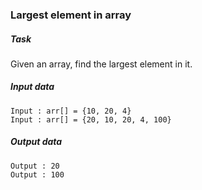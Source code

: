 ### Largest element in array ###

##### Task #####
Given an array, find the largest element in it. 

##### Input data #####
```
Input : arr[] = {10, 20, 4}
Input : arr[] = {20, 10, 20, 4, 100}
```

##### Output data #####
```
Output : 20
Output : 100
```